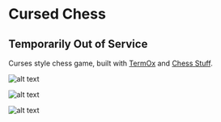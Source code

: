 # Cursed Chess

## Temporarily Out of Service

Curses style chess game, built with
[TermOx](https://github.com/a-n-t-h-o-n-y/CPPurses.git) and [Chess
Stuff](https://github.com/a-n-t-h-o-n-y/chess-stuff.git).

![alt text](docs/chess_1.png)

![alt text](docs/chess_2.png)

![alt text](docs/chess_3.png)
